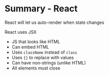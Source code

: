 # Summary - React

React will let us auto-render when state changes

React uses JSX
  - JS that looks like HTML
  - Can embed HTML
  - Uses `className` instead of `class`
  - Uses `{}` to replace with values
  - Can have non-strings (unlike HTML)
  - All elements must close



